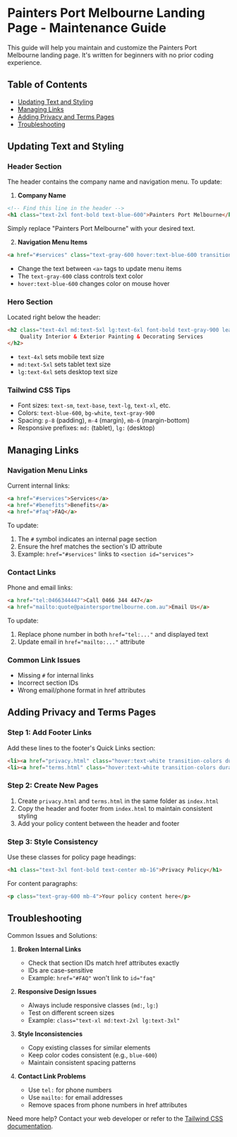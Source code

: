 # Painters Port Melbourne Landing Page - Maintenance Guide

This guide will help you maintain and customize the Painters Port Melbourne landing page. It's written for beginners with no prior coding experience.

## Table of Contents
- [Updating Text and Styling](#updating-text-and-styling)
- [Managing Links](#managing-links)
- [Adding Privacy and Terms Pages](#adding-privacy-and-terms-pages)
- [Troubleshooting](#troubleshooting)

## Updating Text and Styling

### Header Section
The header contains the company name and navigation menu. To update:

1. **Company Name**
```html
<!-- Find this line in the header -->
<h1 class="text-2xl font-bold text-blue-600">Painters Port Melbourne</h1>
```
Simply replace "Painters Port Melbourne" with your desired text.

2. **Navigation Menu Items**
```html
<a href="#services" class="text-gray-600 hover:text-blue-600 transition-colors duration-300">Services</a>
```
- Change the text between `<a>` tags to update menu items
- The `text-gray-600` class controls text color
- `hover:text-blue-600` changes color on mouse hover

### Hero Section
Located right below the header:
```html
<h2 class="text-4xl md:text-5xl lg:text-6xl font-bold text-gray-900 leading-tight mb-6">
    Quality Interior & Exterior Painting & Decorating Services
</h2>
```
- `text-4xl` sets mobile text size
- `md:text-5xl` sets tablet text size
- `lg:text-6xl` sets desktop text size

### Tailwind CSS Tips
- Font sizes: `text-sm`, `text-base`, `text-lg`, `text-xl`, etc.
- Colors: `text-blue-600`, `bg-white`, `text-gray-900`
- Spacing: `p-8` (padding), `m-4` (margin), `mb-6` (margin-bottom)
- Responsive prefixes: `md:` (tablet), `lg:` (desktop)

## Managing Links

### Navigation Menu Links
Current internal links:
```html
<a href="#services">Services</a>
<a href="#benefits">Benefits</a>
<a href="#faq">FAQ</a>
```
To update:
1. The `#` symbol indicates an internal page section
2. Ensure the href matches the section's ID attribute
3. Example: `href="#services"` links to `<section id="services">`

### Contact Links
Phone and email links:
```html
<a href="tel:0466344447">Call 0466 344 447</a>
<a href="mailto:quote@paintersportmelbourne.com.au">Email Us</a>
```
To update:
1. Replace phone number in both `href="tel:..."` and displayed text
2. Update email in `href="mailto:..."` attribute

### Common Link Issues
- Missing `#` for internal links
- Incorrect section IDs
- Wrong email/phone format in href attributes

## Adding Privacy and Terms Pages

### Step 1: Add Footer Links
Add these lines to the footer's Quick Links section:
```html
<li><a href="privacy.html" class="hover:text-white transition-colors duration-300">Privacy Policy</a></li>
<li><a href="terms.html" class="hover:text-white transition-colors duration-300">Terms of Service</a></li>
```

### Step 2: Create New Pages
1. Create `privacy.html` and `terms.html` in the same folder as `index.html`
2. Copy the header and footer from `index.html` to maintain consistent styling
3. Add your policy content between the header and footer

### Step 3: Style Consistency
Use these classes for policy page headings:
```html
<h1 class="text-3xl font-bold text-center mb-16">Privacy Policy</h1>
```

For content paragraphs:
```html
<p class="text-gray-600 mb-4">Your policy content here</p>
```

## Troubleshooting

Common Issues and Solutions:

1. **Broken Internal Links**
   - Check that section IDs match href attributes exactly
   - IDs are case-sensitive
   - Example: `href="#FAQ"` won't link to `id="faq"`

2. **Responsive Design Issues**
   - Always include responsive classes (`md:`, `lg:`)
   - Test on different screen sizes
   - Example: `class="text-xl md:text-2xl lg:text-3xl"`

3. **Style Inconsistencies**
   - Copy existing classes for similar elements
   - Keep color codes consistent (e.g., `blue-600`)
   - Maintain consistent spacing patterns

4. **Contact Link Problems**
   - Use `tel:` for phone numbers
   - Use `mailto:` for email addresses
   - Remove spaces from phone numbers in href attributes

Need more help? Contact your web developer or refer to the [Tailwind CSS documentation](https://tailwindcss.com/docs).